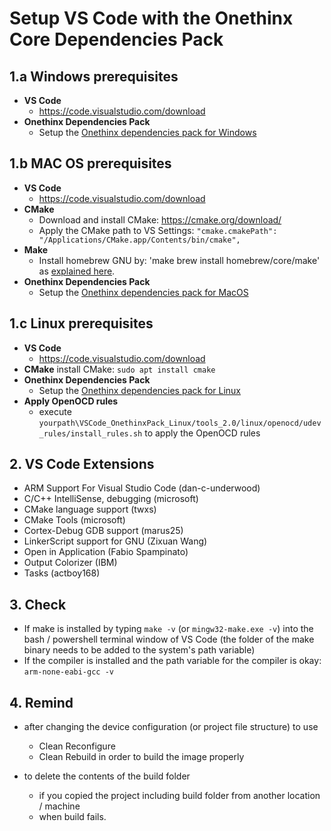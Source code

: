 # Setup VS Code with the Onethinx Core Dependencies Pack

## 1.a Windows prerequisites
- **VS Code**
    - https://code.visualstudio.com/download
- **Onethinx Dependencies Pack**
    - Setup the [Onethinx dependencies pack for Windows](https://github.com/onethinx/VSCode_OnethinxPack_Windows)
## 1.b MAC OS prerequisites
- **VS Code**
    - https://code.visualstudio.com/download
- **CMake**
    - Download and install CMake: https://cmake.org/download/
    - Apply the CMake path to VS Settings: `"cmake.cmakePath": "/Applications/CMake.app/Contents/bin/cmake",`
- **Make**
    - Install homebrew GNU by: 'make brew install homebrew/core/make' as [explained here](https://apple.stackexchange.com/questions/261918/how-to-upgrade-gnu-make-in-os-x-el-capitan).
- **Onethinx Dependencies Pack**
    - Setup the [Onethinx dependencies pack for MacOS](https://github.com/onethinx/VSCode_OnethinxPack_macOS)
## 1.c Linux prerequisites
- **VS Code**
    - https://code.visualstudio.com/download
- **CMake**
    install CMake: `sudo apt install cmake`
- **Onethinx Dependencies Pack**
    - Setup the [Onethinx dependencies pack for Linux](https://github.com/onethinx/VSCode_OnethinxPack_Linux)
- **Apply OpenOCD rules**
    - execute `yourpath\VSCode_OnethinxPack_Linux/tools_2.0/linux/openocd/udev_rules/install_rules.sh` to apply the OpenOCD rules
## 2. VS Code Extensions
   - ARM Support For Visual Studio Code (dan-c-underwood)
   - C/C++ IntelliSense, debugging (microsoft)
   - CMake language support (twxs)
   - CMake Tools (microsoft)
   - Cortex-Debug GDB support (marus25)
   - LinkerScript support for GNU (Zixuan Wang)
   - Open in Application (Fabio Spampinato)
   - Output Colorizer (IBM)
   - Tasks (actboy168)
   
## 3. Check
   - If make is installed by typing `make -v` (or `mingw32-make.exe -v`) into the bash / powershell terminal window of VS Code
       (the folder of the make binary needs to be added to the system's path variable)
   - If the compiler is installed and the path variable for the compiler is okay:
   `arm-none-eabi-gcc -v`
       
## 4. Remind
   - after changing the device configuration (or project file structure) to use
       - Clean Reconfigure
       - Clean Rebuild
       in order to build the image properly
     
   - to delete the contents of the build folder
       - if you copied the project including build folder from another location / machine
       - when build fails.
